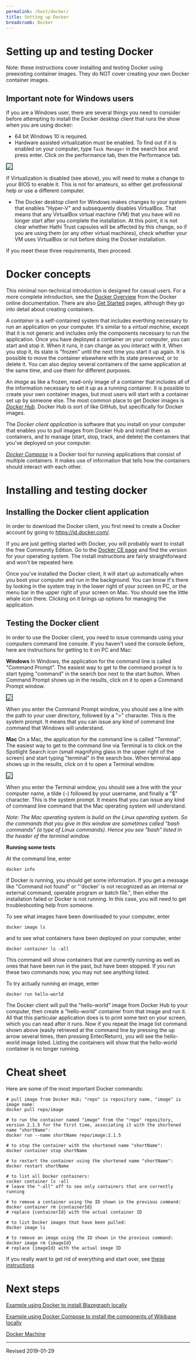 ```yaml
---
permalink: /host/docker/
title: Setting up Docker
breadcrumb: Docker
---
```


# Setting up and testing Docker

Note: these instructions cover installing and testing Docker using preexisting container images.  They do NOT cover creating your own Docker container images.

## Important note for Windows users

If you are a Windows user, there are several things you need to consider before attempting to install the Docker desktop client that runs the show when you are using docker:

- 64 bit Windows 10 is required.  
- Hardware assisted virtualization must be enabled. To find out if it is enabled on your computer, type `Task Manager` in the search box and press enter.  Click on the performance tab, then the Performance tab.  

<img src="../images/virtualization-disabled.jpg" style="border:1px solid black">

   If Virtualization is disabled (see above), you will need to make a change to your BIOS to enable it.  This is not for amateurs, so either get professional help or use a different computer.
- The Docker desktop client for Windows makes changes to your system that enables "Hyper-V" and subsequently disables VirtualBox.  That means that any VirtualBox virtual machine (VM) that you have will no longer start after you complete the installation.  At this point, it is not clear whether Hathi Trust capsules will be affected by this change, so if you are using them (or any other virtual machines), check whether your VM uses VirtualBox or not before doing the Docker installation.

If you meet these three requirements, then proceed.

# Docker concepts

This minimal non-technical introduction is designed for casual users.  For a more complete introduction, see the [Docker Overview](https://docs.docker.com/engine/docker-overview/) from the Docker online documentation.  There are also [Get Started](https://docs.docker.com/get-started/) pages, although they go into detail about creating containers.

A *container* is a self-contained system that includes everthing necessary to run an application on your computer.  It's similar to a *virtual machine*, except that it is not generic and includes only the components necessary to run the application.  Once you have deployed a container on your computer, you can start and stop it.  When it runs, it can change as you interact with it.  When you stop it, its state is "frozen" until the next time you start it up again.  It is possible to move the container elsewhere with its state preserved, or to delete it.  You can also deploy several containers of the same application at the same time, and use them for different purposes. 

An *image* as like a frozen, read-only image of a container that includes all of the information necessary to set it up as a running container.  It is possible to create your own container images, but most users will start with a container set up by someone else.  The most common place to get Docker images is [*Docker Hub*](https://hub.docker.com/).  Docker Hub is sort of like GitHub, but specifically for Docker images.  

The *Docker client application* is software that you install on your computer that enables you to pull images from Docker Hub and install them as containers, and to manage (start, stop, track, and delete) the containers that you've deployed on your computer.  

[*Docker Compose*](https://docs.docker.com/compose/) is a Docker tool for running applications that consist of multiple containers.  It makes use of information that tells how the containers should interact with each other.

# Installing and testing docker

## Installing the Docker client application

In order to download the Docker client, you first need to create a Docker account by going to <https://id.docker.com/>.  

If you are just getting started with Docker, you will probably want to install the free Community Edition.  Go to the [Docker CE page](https://docs.docker.com/install/#supported-platforms) and find the version for your operating system.  The install instructions are fairly straightforward and won't be repeated here. 

Once you've installed the Docker client, it will start up automatically when you boot your computer and run in the background.  You can know it's there by looking in the system tray in the lower right of your screen on PC, or the menu bar in the upper right of your screen on Mac.  You should see the little whale icon there.  Clicking on it brings up options for managing the application.  

## Testing the Docker client

In order to use the Docker client, you need to issue commands using your computers command line console. If you haven't used the console before, here are instructions for getting to it on PC and Mac:

**Windows** In Windows, the application for the command line is called "Command Prompt".  The easiest way to get to the command prompt is to start typing "command" in the search box next to the start button.  When Command Prompt shows up in the results, click on it to open a Command Prompt window.  

<img src="../../script/python/images/install5pc.png" style="border:1px solid black">

When you enter the Command Prompt window, you should see a line with the path to your user directory, followed by a ">" character.  This is the system prompt.  It means that you can issue any kind of command line command that Windows will understand.  

**Mac** On a Mac, the application for the command line is called "Terminal".  The easiest way to get to the command line via Terminal is to click on the Spotlight Search icon (small magnifying glass in the upper right of the screen) and start typing "terminal" in the search box.  When terminal.app shows up in the results, click on it to open a Terminal window.  

<img src="../../script/python/images/install6mac.png" style="border:1px solid black">

When you enter the Terminal window, you should see a line with the your computer name, a tilde (`~`) followed by your username, and finally a "$" character.  This is the system prompt.  It means that you can issue any kind of command line command that the Mac operating system will understand.  

*Note: The Mac operating system is build on the Linux operating system.  So the commands that you give in this window are sometimes called "bash commands" (a type of Linux commands).  Hence you see "bash" listed in the header of the terminal window.*

**Running some tests**

At the command line, enter

```
docker info
```

If Docker is running, you should get some information.  If you get a message like "Command not found" or "'docker' is not recognized as an internal or external command, operable program or batch file.", then either the installation failed or Docker is not running.  In this case, you will need to get troubleshooting help from someone.

To see what images have been downloaded to your computer, enter

```
docker image ls
```

and to see what containers have been deployed on your computer, enter

```
docker container ls -all
```

This command will show containers that are currently running as well as ones that have been run in the past, but have been stopped.  If you run these two commands now, you may not see anything listed.  

To try actually running an image, enter

```
docker run hello-world
```

The Docker client will pull the "hello-world" image from Docker Hub to your computer, then create a "hello-world" container from that image and run it.  All that this particular application does is to print some text on your screen, which you can read after it runs.  Now if you repeat the image list command shown above (easily retrieved at the command line by pressing the up arrow several times, then pressing Enter/Return), you will see the hello-world image listed.  Listing the containers will show that the hello-world container is no longer running.  

# Cheat sheet

Here are some of the most important Docker commands:

```
# pull image from Docker Hub; "repo" is repository name, "image" is image name:
docker pull repo/image

# to run the container named "image" from the "repo" repository, version 2.1.5 for the first time, associating it with the shortened name "shortName":
docker run --name shortName repo/image:2.1.5

# to stop the container with the shortened name "shortName":
docker container stop shortName

# to restart the container using the shortened name "shortName":
docker restart shortName

# to list all Docker containers:
cocker container ls -all
# leave the "-all" off to see only containers that are currently running

# to remove a container using the ID shown in the previous command:
docker container rm {containerId}
# replace {containerId} with the actual container ID

# to list Docker images that have been pulled:
docker image ls

# to remove an image using the ID shown in the previous command:
docker image rm {imageId}
# replace {imageId} with the actual image ID
```

If you really want to get rid of everything and start over, see [these instructions](../../lod/install/#cleaning-up-if-you-are-just-playing-around-with-this)

# Next steps

[Example using Docker to install Blazegraph locally](../../lod/install/#using-docker-to-create-an-instance-of-blazegraph-on-your-local-computer)

[Example using Docker Compose to install the components of Wikibase locally](../../lod/install/#using-docker-compose-to-create-an-instance-of-wikibase-on-your-local-computer)

[Docker Machine](../dockermachine/)

----
Revised 2019-01-29
